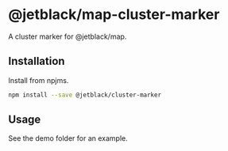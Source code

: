 # @jetblack/map-cluster-marker

A cluster marker for @jetblack/map.

## Installation

Install from npjms.

```bash
npm install --save @jetblack/cluster-marker
```

## Usage

See the demo folder for an example.


